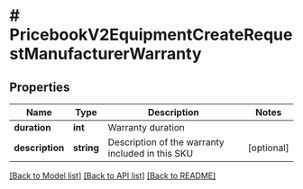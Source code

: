 # # PricebookV2EquipmentCreateRequestManufacturerWarranty

## Properties

Name | Type | Description | Notes
------------ | ------------- | ------------- | -------------
**duration** | **int** | Warranty duration |
**description** | **string** | Description of the warranty included in this SKU | [optional]

[[Back to Model list]](../../README.md#models) [[Back to API list]](../../README.md#endpoints) [[Back to README]](../../README.md)
